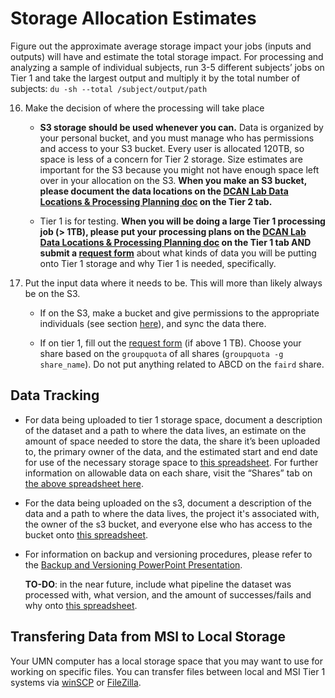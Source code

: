 # Storage Allocation Estimates

Figure out the approximate average storage impact your jobs (inputs and outputs) will have and estimate the total storage impact. For processing and analyzing a sample of individual subjects, run 3-5 different subjects’ jobs on Tier 1 and take the largest output and multiply it by the total number of subjects: `du -sh --total /subject/output/path`

16. Make the decision of where the processing will take place

    - **S3 storage should be used whenever you can.** Data is organized by your personal bucket, and you must manage who has permissions and access to your S3 bucket. Every user is allocated 120TB, so space is less of a concern for Tier 2 storage. Size estimates are important for the S3 because you might not have enough space left over in your allocation on the S3. **When you make an S3 bucket, please document the data locations on the [DCAN Lab Data Locations & Processing Planning doc](https://docs.google.com/spreadsheets/u/0/d/1QpKYJQqhuxoQhErBscAEev9npsd1RgKS8KdCL6FiuEo/edit) on the Tier 2 tab.**

    - Tier 1 is for testing. **When you will be doing a large Tier 1 processing job (> 1TB), please put your processing plans on the [DCAN Lab Data Locations & Processing Planning doc](https://docs.google.com/spreadsheets/u/0/d/1QpKYJQqhuxoQhErBscAEev9npsd1RgKS8KdCL6FiuEo/edit) on the Tier 1 tab AND submit a [request form](https://docs.google.com/forms/d/e/1FAIpQLSd1QI_Hmi3khwITVctnaDJYY2M1NegsAWYPR6AXoodUCrrpZw/viewform?usp=sf_link)** about what kinds of data you will be putting onto Tier 1 storage and why Tier 1 is needed, specifically.

17. Put the input data where it needs to be. This will more than likely always be on the S3.

    - If on the S3, make a bucket and give permissions to the appropriate individuals (see section [here](s3.md)), and sync the data there.

    - If on tier 1, fill out the [request form](https://docs.google.com/forms/d/e/1FAIpQLSd1QI_Hmi3khwITVctnaDJYY2M1NegsAWYPR6AXoodUCrrpZw/viewform?usp=sf_link) (if above 1 TB). Choose your share based on the `groupquota` of all shares (`groupquota -g share_name`). Do not put anything related to ABCD on the `faird` share.

## Data Tracking 

* For data being uploaded to tier 1 storage space, document a description of the dataset and a path to where the data lives, an estimate on the amount of space needed to store the data, the share it’s been uploaded to, the primary owner of the data, and the estimated start and end date for use of the necessary storage space to [this spreadsheet](https://docs.google.com/spreadsheets/d/1QpKYJQqhuxoQhErBscAEev9npsd1RgKS8KdCL6FiuEo/edit#gid=870411543). For further information on allowable data on each share, visit the “Shares” tab on [the above spreadsheet here](https://docs.google.com/spreadsheets/d/1QpKYJQqhuxoQhErBscAEev9npsd1RgKS8KdCL6FiuEo/edit#gid=2135306680).
* For the data being uploaded on the s3, document a description of the data and a path to where the data lives, the project it's associated with, the owner of the s3 bucket, and everyone else who has access to the bucket onto [this spreadsheet](https://docs.google.com/spreadsheets/u/0/d/1QpKYJQqhuxoQhErBscAEev9npsd1RgKS8KdCL6FiuEo/edit). 

* For information on backup and versioning procedures, please refer to the [Backup and Versioning PowerPoint Presentation](https://docs.google.com/presentation/d/1UiXIvrsQNqVTgAtFib7Lvk2wOdcRSPTcUfG1zme4fqs/edit#slide=id.g149c53b2342_0_205).

    **TO-DO**: in the near future, include what pipeline the dataset was processed with, what version, and the amount of successes/fails and why onto [this spreadsheet](https://docs.google.com/spreadsheets/d/1QpKYJQqhuxoQhErBscAEev9npsd1RgKS8KdCL6FiuEo/edit#gid=0).

## Transfering Data from MSI to Local Storage

Your UMN computer has a local storage space that you may want to use for working on specific files. You can transfer files between local and MSI Tier 1 systems via [winSCP](https://www.msi.umn.edu/support/faq/how-do-i-use-winscp-transfer-data) or [FileZilla](https://www.msi.umn.edu/support/faq/how-do-i-use-filezilla-transfer-data).